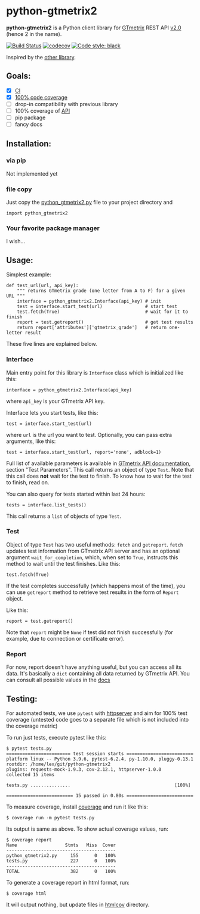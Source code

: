 python-gtmetrix2
================

**python-gtmetrix2** is a Python client library for [GTmetrix][gtmetrix] REST API [v2.0][v2] (hence 2 in the name).

[![Build Status](https://app.travis-ci.com/Lex-2008/python-gtmetrix2.svg?branch=main)](https://app.travis-ci.com/Lex-2008/python-gtmetrix2)
[![codecov](https://codecov.io/gh/Lex-2008/python-gtmetrix2/branch/main/graph/badge.svg?token=N8P5Z08497)](https://codecov.io/gh/Lex-2008/python-gtmetrix2)
[![Code style: black](https://img.shields.io/badge/code%20style-black-000000.svg)](https://github.com/psf/black)


[gtmetrix]: https://gtmetrix.com/
[v2]: https://gtmetrix.com/api/docs/2.0/

Inspired by the [other library][other].

[other]: https://github.com/aisayko/python-gtmetrix

Goals:
-----

- [x] [CI][]
- [x] [100% code coverage][cov]
- [ ] drop-in compatibility with previous library
- [ ] 100% coverage of [API][v2]
- [ ] pip package
- [ ] fancy docs

[CI]: https://app.travis-ci.com/github/Lex-2008/python-gtmetrix2
[cov]: https://app.codecov.io/gh/Lex-2008/python-gtmetrix2/

Installation:
------------

### via pip

Not implemented yet

### file copy

Just copy the [python\_gtmetrix2.py][py] file to your project directory and

	import python_gtmetrix2

[py]: python_gtmetrix2.py

### Your favorite package manager

I wish...

Usage:
-----

Simplest example:

	def test_url(url, api_key):
		""" returns GTmetrix grade (one letter from A to F) for a given URL """
		interface = python_gtmetrix2.Interface(api_key) # init
		test = interface.start_test(url)                # start test
		test.fetch(True)                                # wait for it to finish
		report = test.getreport()                       # get test results
		return report['attributes']['gtmetrix_grade']   # return one-letter result

These five lines are explained below.


### Interface

Main entry point for this library is `Interface` class which is initialized like this:

	interface = python_gtmetrix2.Interface(api_key)

where `api_key` is your GTmetrix API key.

Interface lets you start tests, like this:

	test = interface.start_test(url)

where `url` is the url you want to test. Optionally, you can pass extra arguments, like this:

	test = interface.start_test(url, report='none', adblock=1)

Full list of available parameters is available in [GTmetrix API documentation][start], section "Test Parameters".
This call returns an object of type `Test`.
Note that this call does **not** wait for the test to finish.
To know how to wait for the test to finish, read on.

[start]: https://gtmetrix.com/api/docs/2.0/#api-test-start


You can also query for tests started within last 24 hours:

	tests = interface.list_tests()

This call returns a `list` of objects of type `Test`.

### Test

Object of type `Test` has two useful methods: `fetch` and `getreport`.
`fetch` updates test information from GTmetrix API server and has an optional argument `wait_for_completion`,
which, when set to `True`, instructs this method to wait until the test finishes.
Like this:

	test.fetch(True)

If the test completes successfully (which happens most of the time),
you can use `getreport` method to retrieve test results in the form of `Report` object.

Like this:

	report = test.getreport()

Note that `report` might be `None` if test did not finish successfully
(for example, due to connection or certificate error).

### Report

For now, report doesn't have anything useful,
but you can access all its data.
It's basically a `dict` containing all data returned by GTmetrix API.
You can consult all possible values in the [docs][repo]

[repo]: https://gtmetrix.com/api/docs/2.0/#api-report-by-id


Testing:
-------

For automated tests, we use `pytest` with [httpserver][] and aim for 100% test coverage
(untested code goes to a separate file which is not included into the coverage metric)

[httpserver]: https://pypi.org/project/pytest-httpserver/

To run just tests, execute pytest like this:

	$ pytest tests.py
	======================== test session starts =========================
	platform linux -- Python 3.9.6, pytest-6.2.4, py-1.10.0, pluggy-0.13.1
	rootdir: /home/lex/git/python-gtmetrix2
	plugins: requests-mock-1.9.3, cov-2.12.1, httpserver-1.0.0
	collected 15 items                                                   

	tests.py ...............                                       [100%]

	========================= 15 passed in 0.80s =========================

To measure coverage, install [coverage][] and run it like this:

[coverage]: https://pypi.org/project/coverage/

	$ coverage run -m pytest tests.py

Its output is same as above. To show actual coverage values, run:

	$ coverage report
	Name                  Stmts   Miss  Cover
	-----------------------------------------
	python_gtmetrix2.py     155      0   100%
	tests.py                227      0   100%
	-----------------------------------------
	TOTAL                   382      0   100%

To generate a coverage report in html format, run:

	$ coverage html

It will output nothing, but update files in [htmlcov][] directory.

[htmlcov]: htmlcov
